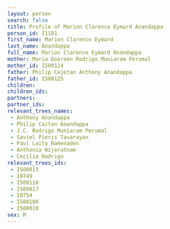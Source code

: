 ```yaml
---
layout: person
search: false
title: Profile of Marion Clarence Eymard Anandappa
person_id: I1181
first_name: Marion Clarence Eymard
last_name: Anandappa
full_name: Marion Clarence Eymard Anandappa
mother: Maria Dooreen Rodrigo Muniaram Perumal
mother_id: I500124
father: Philip Cajetan Anthony Anandappa
father_id: I500125
children:
children_ids:
partners:
partner_ids:
relevant_trees_names:
 - Anthony Anandappa
 - Philip Caitan Anandappa
 - J.C. Rodrigo Muniaram Perumal
 - Saviel Pieris Tavarayan
 - Paul Laity Ramenaden
 - Anthonia Wijeratnam
 - Cecilia Rodrigo
relevant_trees_ids:
 - I500013
 - I0749
 - I500110
 - I500017
 - I0754
 - I500100
 - I500018
sex: M
---
```


